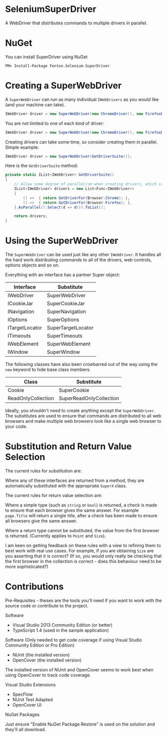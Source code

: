 # SeleniumSuperDriver
A WebDriver that distributes commands to multiple drivers in parallel.

NuGet
===

You can install SuperDriver using NuGet

```
PM> Install-Package Fenton.Selenium.SuperDriver 
```

Creating a SuperWebDriver
===

A ```SuperWebDriver``` can run as many individual ```IWebDrivers``` as you would like (and your machine can take).

```csharp
IWebDriver driver = new SuperWebDriver(new ChromeDriver(), new FirefoxDriver());
```

You are not limited to one of each kind of driver:

```csharp
IWebDriver driver = new SuperWebDriver(new ChromeDriver(), new FirefoxDriver(), new FirefoxDriver());
```

Creating drivers can take some time, so consider creating them in parallel. Simple example:

```csharp
IWebDriver driver = new SuperWebDriver(GetDriverSuite());
```

Here is the ```GetDriverSuite``` method:

```csharp
private static IList<IWebDriver> GetDriverSuite()
{
    // Allow some degree of parallelism when creating drivers, which can be slow
    IList<IWebDriver> drivers = new List<Func<IWebDriver>>
    {
        () =>  { return GetDriverFor(Browser.Chrome); },
        () =>  { return GetDriverFor(Browser.Firefox); },
    }.AsParallel().Select(d => d()).ToList();

    return drivers;
}
```

Using the SuperWebDriver
===

The ```SuperWebDriver``` can be used just like any other ```IWebDriver```. It handles all the hard work distributing commands to all of the drivers, web controls, options objects and so on.

Everything with an interface has a partner Super object:

| Interface      | Substitute         |
|----------------|--------------------|
| IWebDriver     | SuperWebDriver     |
| ICookieJar     | SuperCookieJar     |
| INavigation    | SuperNavigation    |
| IOptions       | SuperOptions       |
| ITargetLocator | SuperTargetLocator |
| ITimeouts      | SuperTimeouts      |
| IWebElement    | SuperWebElement    |
| IWindow        | SuperWindow        |

The following classes have also been crowbarred out of the way using the ```new``` keyword to hide base class members.

| Class                 | Substitute                 |
|-----------------------|----------------------------|
| Cookie                | SuperCookie                |
| ReadOnlyCollection<T> | SuperReadOnlyCollection<T> |

Ideally, you shouldn't need to create anything except the ```SuperWebDriver```. The substitutes are used to ensure that commands are distributed to all web browsers and make multiple web browsers look like a single web browser to your code.

Substitution and Return Value Selection
===

The current rules for substitution are:

Where any of these interfaces are returned from a method, they are automatically substituted with the appropriate ```SuperX``` class.

The current rules for return value selection are:

Where a simple type (such as ```string``` or ```bool```) is returned, a check is made to ensure that each browser gives the same answer. For example ```page.Title``` will return a single title, after a check has been made to ensure all browsers give the same answer.

Where a return type cannot be substituted, the value from the first browser is returned. (Currently applies to ```Point``` and ```Size```).

I am keen on getting feedback on these rules with a view to refining them to best work with real use cases. For example, if you are obtaining ```Size``` are you asserting that it is correct? (If so, you would only really be checking that the first browser in the collection is correct - does this behaviour need to be more sophisticated?)

Contributions
===

Pre-Requisites - theses are the tools you'll need if you want to work with the source code or contribute to the project.

Software 

 - Visual Studio 2013 Community Edition (or better)
 - TypeScript 1.4 (used in the sample application)

Software (Only needed to get code coverage if using Visual Studio Community Edition or Pro Edition)

 - NUnit (the installed version)
 - OpenCover (the installed version)

The installed version of NUnit and OpenCover seems to work best when using OpenCover to track code coverage.

Visual Studio Extensions

 - SpecFlow
 - NUnit Test Adapted
 - OpenCover UI

NuGet Packages

Just ensure "Enable NuGet Package Restore" is used on the solution and they'll all download.
